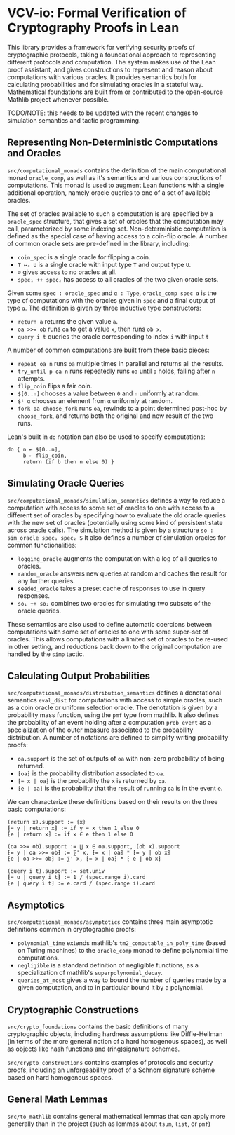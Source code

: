 # VCV-io: Formal Verification of Cryptography Proofs in Lean

This library provides a framework for verifying security proofs of cryptographic protocols, taking a foundational approach to representing different protocols and computation.
The system makes use of the Lean proof assistant, and gives constructions to represent and reason about computations with various oracles.
It provides semantics both for calculating probabilities and for simulating oracles in a stateful way.
Mathematical foundations are built from or contributed to the open-source Mathlib project whenever possible.

TODO/NOTE: this needs to be updated with the recent changes to simulation semantics and tactic programming.

## Representing Non-Deterministic Computations and Oracles

`src/computational_monads` contains the definition of the main computational monad `oracle_comp`, as well as it's semantics and various constructions of computations.
This monad is used to augment Lean functions with a single additional operation, namely oracle queries to one of a set of available oracles.

The set of oracles available to such a computation is are specified by a `oracle_spec` structure, that gives a set of oracles that the computation may call, parameterized by some indexing set.
Non-deterministic computation is defined as the special case of having access to a coin-flip oracle.
A number of common oracle sets are pre-defined in the library, including:
* `coin_spec` is a single oracle for flipping a coin.
* `T ↦ₒ U` is a single oracle with input type `T` and output type `U`.
* `∅` gives access to no oracles at all.
* `spec₁ ++ spec₂` has access to all oracles of the two given oracle sets.

Given some `spec : oracle_spec` and `α : Type`, `oracle_comp spec α` is the type of computations with the oracles given in `spec` and a final output of type `α`.
The definition is given by three inductive type constructors:
* `return a` returns the given value `a`.
* `oa >>= ob` runs `oa` to get a value `x`, then runs `ob x`.
* `query i t` queries the oracle corresponding to index `i` with input `t`

A number of common computations are built from these basic pieces:
* `repeat oa n` runs `oa` multiple times in parallel and returns all the results.
* `try_until p oa n` runs repeatedly runs `oa` until `p` holds, failing after `n` attempts.
* `flip_coin` flips a fair coin.
* `$[0..n]` chooses a value between `0` and `n` uniformly at random.
* `$ᵗ α` chooses an element from `α` uniformly at random.
* `fork oa choose_fork` runs `oa`, rewinds to a point determined post-hoc by `choose_fork`, and returns both the original and new result of the two runs.

Lean's built in `do` notation can also be used to specify computations:
```
do { n ← $[0..n],
     b ← flip_coin,
     return (if b then n else 0) }
```

## Simulating Oracle Queries

`src/computational_monads/simulation_semantics` defines a way to reduce a computation with access to some set of oracles to one with access to a different set of oracles by specifying how to evaluate the old oracle queries with the new set of oracles (potentially using some kind of persistent state across oracle calls).
The simulation method is given by a structure `so : sim_oracle spec₁ spec₂ S`
It also defines a number of simulation oracles for common functionalities:
* `logging_oracle` augments the computation with a log of all queries to oracles.
* `random_oracle` answers new queries at random and caches the result for any further queries.
* `seeded_oracle` takes a preset cache of responses to use in query responses.
* `so₁ ++ so₂` combines two oracles for simulating two subsets of the oracle queries.

These semantics are also used to define automatic coercions between computations with some set of oracles to one with some super-set of oracles.
This allows computations with a limited set of oracles to be re-used in other setting, and reductions back down to the original computation are handled by the `simp` tactic.

## Calculating Output Probabilities

`src/computational_monads/distribution_semantics` defines a denotational semantics `eval_dist` for computations with access to simple oracles, such as a coin oracle or uniform selection oracle.
The denotation is given by a probability mass function, using the `pmf` type from mathlib.
It also defines the probability of an event holding after a computation `prob_event` as a specialization of the outer measure associated to the probability distribution.
A number of notations are defined to simplify writing probability proofs:
* `oa.support` is the set of outputs of `oa` with non-zero probability of being returned.
* `⁅oa⁆` is the probability distribution associated to `oa`.
* `⁅= x | oa⁆` is the probability the `x` is returned by `oa`.
* `⁅e | oa⁆` is the probability that the result of running `oa` is in the event `e`.

We can characterize these definitions based on their results on the three basic computations:
```
(return x).support := {x}
⁅= y | return x⁆ := if y = x then 1 else 0
⁅e | return x⁆ := if x ∈ e then 1 else 0
```
```
(oa >>= ob).support := ⋃ x ∈ oa.support, (ob x).support
⁅= y | oa >>= ob⁆ := ∑' x, ⁅= x | oa⁆ * ⁅= y | ob x⁆
⁅e | oa >>= ob⁆ := ∑' x, ⁅= x | oa⁆ * ⁅ e | ob x⁆
```
```
(query i t).support := set.univ
⁅= u | query i t⁆ := 1 / (spec.range i).card
⁅e | query i t⁆ := e.card / (spec.range i).card
```

## Asymptotics

`src/computational_monads/asymptotics` contains three main asymptotic definitions common in cryptographic proofs:
* `polynomial_time` extends mathlib's `tm2_computable_in_poly_time` (based on Turing machines) to the `oracle_comp` monad to define polynomial time computations.
* `negligible` is a standard definition of negligible functions, as a specialization of mathlib's `superpolynomial_decay`.
* `queries_at_most` gives a way to bound the number of queries made by a given computation, and to in particular bound it by a polynomial.

## Cryptographic Constructions

`src/crypto_foundations` contains the basic definitions of many cryptographic objects, including hardness assumptions like Diffie-Hellman (in terms of the more general notion of a hard homogenous spaces), as well as objects like hash functions and (ring)signature schemes.

`src/crypto_constructions` contains examples of protocols and security proofs, including an unforgeability proof of a Schnorr signature scheme based on hard homogenous spaces.

## General Math Lemmas

`src/to_mathlib` contains general mathematical lemmas that can apply more generally than in the project (such as lemmas about `tsum`, `list`, or `pmf`)